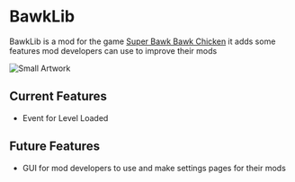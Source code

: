 # BawkLib
BawkLib is a mod for the game [Super Bawk Bawk Chicken](https://store.steampowered.com/app/2054850) it adds some features mod developers can use to improve their mods

![Small Artwork](https://github.com/user-attachments/assets/e69a5774-6a8a-4dd1-83d6-dfe910a167ea)

## Current Features
- Event for Level Loaded

## Future Features
- GUI for mod developers to use and make settings pages for their mods
